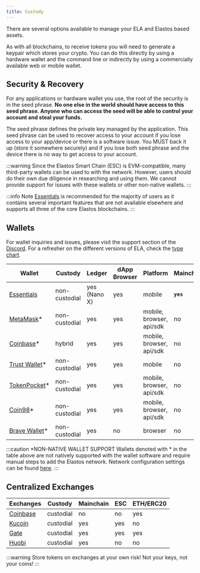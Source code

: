 ```yaml
---
title: Custody
---
```


There are several options available to manage your ELA and Elastos based assets.

As with all blockchains, to receive tokens you will need to generate a keypair which stores your crypto. You can do this directly by using a hardware wallet and the command line or indirectly by using a commercially available web or mobile wallet.

## Security & Recovery

For any applications or hardware wallet you use, the root of the security is in the seed phrase. **No one else in the world should have access to this seed phrase. Anyone who can access the seed will be able to control your account and steal your funds.**

The seed phrase defines the private key managed by the application. This seed phrase can be used to recover access to your account if you lose access to your app/device or there is a software issue. You MUST back it up (store it somewhere securely) and if you lose both seed phrase and the device there is no way to get access to your account.

:::warning
Since the Elastos Smart Chain (ESC) is EVM-compatible, many third-party wallets can be used to with the network. However, users should do their own due diligence in researching and using them. We cannot provide support for issues with these wallets or other non-native wallets.
:::

:::info Note
[Essentials](/start/essentials) is recommended for the majority of users as it contains several important features that are not available elsewhere and supports all three of the core Elastos blockchains.
:::

## Wallets

For wallet inquiries and issues, please visit the support section of the [Discord](https://discord.gg/elastos). For a refresher on the different versions of ELA, check the [type chart](/start/types).

| Wallet                                                          | Custody       | Ledger       | dApp Browser | Platform                 | Mainchain | ESC       | ETH/ERC20 |
| --------------------------------------------------------------- | ------------- | ------------ | ------------ | ------------------------ | --------- | --------- | --------- |
| [Essentials](https://elastos.info/essentials-the-super-wallet/) | non-custodial | yes (Nano X) | yes          | mobile                   | **`yes`** | **`yes`** | **`yes`** |
| [MetaMask](https://metamask.io/)\*                              | non-custodial | yes          | yes          | mobile, browser, api/sdk | no        | yes       | yes       |
| [Coinbase](https://coinbase.com/wallet)\*                       | hybrid        | yes          | yes          | mobile, browser, api/sdk | no        | yes       | yes       |
| [Trust Wallet](https://trustwallet.com/)\*                      | non-custodial | yes          | yes          | mobile                   | no        | yes       | yes       |
| [TokenPocket](https://www.tokenpocket.pro/en)\*                 | non-custodial | yes          | yes          | mobile, browser, api/sdk | no        | yes       | yes       |
| [Coin98](https://coin98.com/wallet)\*                           | non-custodial | yes          | yes          | mobile, browser, api/sdk | no        | yes       | yes       |
| [Brave Wallet](https://brave.com/wallet/)\*                     | non-custodial | yes          | no           | browser                  | no        | yes       | yes       |

:::caution \*NON-NATIVE WALLET SUPPORT
Wallets denoted with \* in the table above are not natively supported with the wallet software and require manual steps to add the Elastos network. Network configuration settings can be found [here](/api/providers).
:::

## Centralized Exchanges

| Exchanges                        | Custody   | Mainchain | ESC | ETH/ERC20 |
| -------------------------------- | --------- | --------- | --- | --------- |
| [Coinbase](https://coinbase.com) | custodial | no        | no  | yes       |
| [Kucoin](https://kucoin.com)     | custodial | yes       | yes | no        |
| [Gate](https://gate.io/)         | custodial | yes       | yes | yes       |
| [Huobi](https://huobi.com)       | custodial | yes       | no  | no        |

:::warning
Store tokens on exchanges at your own risk! Not your keys, not your coins!
:::

